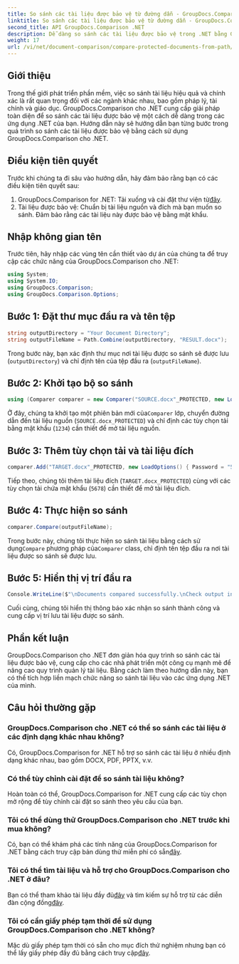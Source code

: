 ```yaml
---
title: So sánh các tài liệu được bảo vệ từ đường dẫn - GroupDocs.Comparison for .NET
linktitle: So sánh các tài liệu được bảo vệ từ đường dẫn - GroupDocs.Comparison for .NET
second_title: API GroupDocs.Comparison .NET
description: Dễ dàng so sánh các tài liệu được bảo vệ trong .NET bằng GroupDocs.Comparison để tích hợp liền mạch. Tăng cường quy trình quản lý tài liệu của bạn.
weight: 17
url: /vi/net/document-comparison/compare-protected-documents-from-path/
---
```

## Giới thiệu
Trong thế giới phát triển phần mềm, việc so sánh tài liệu hiệu quả và chính xác là rất quan trọng đối với các ngành khác nhau, bao gồm pháp lý, tài chính và giáo dục. GroupDocs.Comparison cho .NET cung cấp giải pháp toàn diện để so sánh các tài liệu được bảo vệ một cách dễ dàng trong các ứng dụng .NET của bạn. Hướng dẫn này sẽ hướng dẫn bạn từng bước trong quá trình so sánh các tài liệu được bảo vệ bằng cách sử dụng GroupDocs.Comparison cho .NET.
## Điều kiện tiên quyết
Trước khi chúng ta đi sâu vào hướng dẫn, hãy đảm bảo rằng bạn có các điều kiện tiên quyết sau:
1.  GroupDocs.Comparison for .NET: Tải xuống và cài đặt thư viện từ[đây](https://releases.groupdocs.com/comparison/net/).
2. Tài liệu được bảo vệ: Chuẩn bị tài liệu nguồn và đích mà bạn muốn so sánh. Đảm bảo rằng các tài liệu này được bảo vệ bằng mật khẩu.

## Nhập không gian tên
Trước tiên, hãy nhập các vùng tên cần thiết vào dự án của chúng ta để truy cập các chức năng của GroupDocs.Comparison cho .NET:
```csharp
using System;
using System.IO;
using GroupDocs.Comparison;
using GroupDocs.Comparison.Options;
```

## Bước 1: Đặt thư mục đầu ra và tên tệp
```csharp
string outputDirectory = "Your Document Directory";
string outputFileName = Path.Combine(outputDirectory, "RESULT.docx");
```
Trong bước này, bạn xác định thư mục nơi tài liệu được so sánh sẽ được lưu (`outputDirectory`) và chỉ định tên của tệp đầu ra (`outputFileName`).
## Bước 2: Khởi tạo bộ so sánh
```csharp
using (Comparer comparer = new Comparer("SOURCE.docx"_PROTECTED, new LoadOptions(){ Password = "1234" }))
```
 Ở đây, chúng ta khởi tạo một phiên bản mới của`Comparer` lớp, chuyển đường dẫn đến tài liệu nguồn (`SOURCE.docx_PROTECTED`) và chỉ định các tùy chọn tải bằng mật khẩu (`1234`) cần thiết để mở tài liệu nguồn.
## Bước 3: Thêm tùy chọn tải và tài liệu đích
```csharp
comparer.Add("TARGET.docx"_PROTECTED, new LoadOptions() { Password = "5678" });
```
Tiếp theo, chúng tôi thêm tài liệu đích (`TARGET.docx_PROTECTED`) cùng với các tùy chọn tải chứa mật khẩu (`5678`) cần thiết để mở tài liệu đích.
## Bước 4: Thực hiện so sánh
```csharp
comparer.Compare(outputFileName);
```
 Trong bước này, chúng tôi thực hiện so sánh tài liệu bằng cách sử dụng`Compare` phương pháp của`Comparer` class, chỉ định tên tệp đầu ra nơi tài liệu được so sánh sẽ được lưu.
## Bước 5: Hiển thị vị trí đầu ra
```csharp
Console.WriteLine($"\nDocuments compared successfully.\nCheck output in {Directory.GetCurrentDirectory()}.");
```
Cuối cùng, chúng tôi hiển thị thông báo xác nhận so sánh thành công và cung cấp vị trí lưu tài liệu được so sánh.

## Phần kết luận
GroupDocs.Comparison cho .NET đơn giản hóa quy trình so sánh các tài liệu được bảo vệ, cung cấp cho các nhà phát triển một công cụ mạnh mẽ để nâng cao quy trình quản lý tài liệu. Bằng cách làm theo hướng dẫn này, bạn có thể tích hợp liền mạch chức năng so sánh tài liệu vào các ứng dụng .NET của mình.
## Câu hỏi thường gặp
### GroupDocs.Comparison cho .NET có thể so sánh các tài liệu ở các định dạng khác nhau không?
Có, GroupDocs.Comparison for .NET hỗ trợ so sánh các tài liệu ở nhiều định dạng khác nhau, bao gồm DOCX, PDF, PPTX, v.v.
### Có thể tùy chỉnh cài đặt để so sánh tài liệu không?
Hoàn toàn có thể, GroupDocs.Comparison for .NET cung cấp các tùy chọn mở rộng để tùy chỉnh cài đặt so sánh theo yêu cầu của bạn.
### Tôi có thể dùng thử GroupDocs.Comparison cho .NET trước khi mua không?
 Có, bạn có thể khám phá các tính năng của GroupDocs.Comparison for .NET bằng cách truy cập bản dùng thử miễn phí có sẵn[đây](https://releases.groupdocs.com/).
### Tôi có thể tìm tài liệu và hỗ trợ cho GroupDocs.Comparison cho .NET ở đâu?
 Bạn có thể tham khảo tài liệu đầy đủ[đây](https://tutorials.groupdocs.com/comparison/net/) và tìm kiếm sự hỗ trợ từ các diễn đàn cộng đồng[đây](https://forum.groupdocs.com/c/comparison/12).
### Tôi có cần giấy phép tạm thời để sử dụng GroupDocs.Comparison cho .NET không?
 Mặc dù giấy phép tạm thời có sẵn cho mục đích thử nghiệm nhưng bạn có thể lấy giấy phép đầy đủ bằng cách truy cập[đây](https://purchase.groupdocs.com/buy).